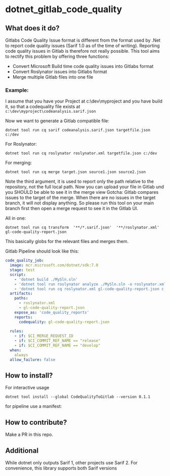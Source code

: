 # dotnet_gitlab_code_quality

## What does it do?

Gitlabs Code Quality Issue format is different from the format used by .Net to report code quality issues (Sarif 1.0 as of the time of writing). Reporting code quality issues in Gitlab is therefore not really possible.
This tool aims to rectify this problem by offering three functions:

- Convert Microsoft Build time code quality issues into Gitlabs format
- Convert Roslynator issues into Gitlabs format
- Merge multiple Gitlab files into one file

### Example:

I assume that you have your Project at c:\dev\myproject and you have build it, so that a codequality file exists at `c:\dev\myproject\codeanalysis.sarif.json`

Now we want to generate a Gitlab compatible file:
```shell
dotnet tool run cq sarif codeanalysis.sarif.json targetfile.json c:/dev
```

For Roslynator:
```shell
dotnet tool run cq roslynator roslynator.xml targetfile.json c:/dev
```

For merging:

```shell
dotnet tool run cq merge target.json source1.json source2.json
```

Note the third argument, it is used to report only the path relative to the repository, not the full local path.
Now you can upload your file in Gitlab und you SHOULD be able to see it in the merge view
Gotcha: Gitlab compares issues to the target of the merge. When there are no issues in the target branch, it will not display anything. So please run this tool on your main branch first then open a merge request to see it in the Gitlab UI.

All in one:

```shell
dotnet tool run cq transform  '**/*.sarif.json'  '**/roslynator.xml' gl-code-quality-report.json
```

This basically globs for the relevant files and merges them.


Gitlab Pipeline should look like this:

```yaml
code_quality_job:
  image: mcr.microsoft.com/dotnet/sdk:7.0
  stage: test
  script:
    - 'dotnet build ./MySln.sln'
    - 'dotnet tool run roslynator analyze ./MySln.sln -o roslynator.xml  || true' 
    - 'dotnet tool run cq roslynator.xml gl-code-quality-report.json c:\dev'
  artifacts:
    paths:
      - roslynator.xml
      - gl-code-quality-report.json
    expose_as: 'code_quality_reports'
    reports:
      codequality: gl-code-quality-report.json
  
  rules:
    - if: $CI_MERGE_REQUEST_ID
    - if: $CI_COMMIT_REF_NAME == "release"
    - if: $CI_COMMIT_REF_NAME == "develop"
  when:
    always
  allow_failure: false
```

## How to install?

For interactive usage

```shell
dotnet tool install --global CodeQualityToGitlab --version 0.1.1
```

for pipeline use a manifest:


## How to contribute?

Make a PR in this repo.

## Additional

While dotnet only outputs Sarif 1, other projects use Sarif 2. For convenience, this library supports both Sarif versions